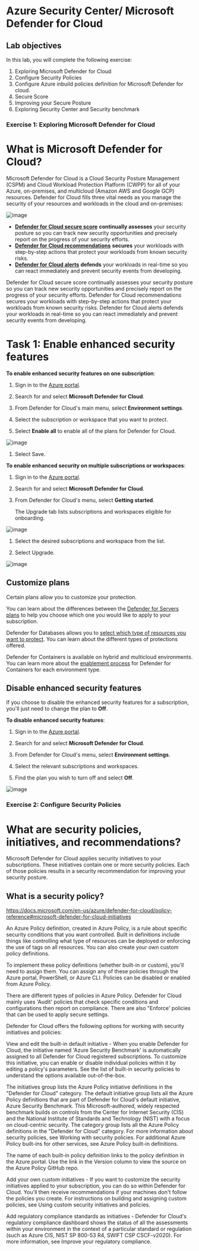 # Azure Security Center/ Microsoft Defender for Cloud
## Lab objectives
In this lab, you will complete the following exercise:

1. Exploring Microsoft Defender for Cloud 
2. Configure Security Policies 
3. Configure Azure inbuild policies definition for Microsoft Defender for cloud. 
4. Secure Score 
5. Improving your Secure Posture 
6. Exploring Security Center and Security benchmark 

### Exercise 1: Exploring Microsoft Defender for Cloud

# What is Microsoft Defender for Cloud?

Microsoft Defender for Cloud is a Cloud Security Posture Management (CSPM) and Cloud Workload Protection Platform (CWPP) for all of your Azure, on-premises, and multicloud (Amazon AWS and Google GCP) resources. Defender for Cloud fills three vital needs as you manage the security of your resources and workloads in the cloud and on-premises:

![image](https://user-images.githubusercontent.com/33771500/187170501-f78beb93-08d6-47f1-8fa7-bb8798b685a5.png)

- [**Defender for Cloud secure score**](secure-score-security-controls.md) **continually assesses** your security posture so you can track new security opportunities and precisely report on the progress of your security efforts.
- [**Defender for Cloud recommendations**](security-policy-concept.md) **secures** your workloads with step-by-step actions that protect your workloads from known security risks.
- [**Defender for Cloud alerts**](alerts-overview.md) **defends** your workloads in real-time so you can react immediately and prevent security events from developing.

Defender for Cloud secure score continually assesses your security posture so you can track new security opportunities and precisely report on the progress of your security efforts.
Defender for Cloud recommendations secures your workloads with step-by-step actions that protect your workloads from known security risks.
Defender for Cloud alerts defends your workloads in real-time so you can react immediately and prevent security events from developing.

# Task 1: Enable enhanced security features

**To enable enhanced security features on one subscription**:

1. Sign in to the [Azure portal](https://portal.azure.com).

1. Search for and select **Microsoft Defender for Cloud**.

1. From Defender for Cloud's main menu, select **Environment settings**.
    
1. Select the subscription or workspace that you want to protect.
    
1. Select **Enable all** to enable all of the plans for Defender for Cloud.

![image](https://user-images.githubusercontent.com/33771500/187176353-ad30eda1-d7bd-4616-a26f-7a1f1c1138ef.png)

1. Select Save.

**To enable enhanced security on multiple subscriptions or workspaces**:

1. Sign in to the [Azure portal](https://portal.azure.com).

1. Search for and select **Microsoft Defender for Cloud**.

1. From Defender for Cloud's menu, select **Getting started**.

    The Upgrade tab lists subscriptions and workspaces eligible for onboarding.

![image](https://user-images.githubusercontent.com/33771500/187176984-263f9f80-4e10-455b-b147-2e39f1e62551.png)

1. Select the desired subscriptions and workspace from the list.

1. Select Upgrade.

![image](https://user-images.githubusercontent.com/33771500/187177219-94434f88-95aa-4907-b289-d17872707b72.png)

## Customize plans

Certain plans allow you to customize your protection.

You can learn about the differences between the [Defender for Servers plans](defender-for-servers-introduction.md#defender-for-servers-plans) to help you choose which one you would like to apply to your subscription.

Defender for Databases allows you to [select which type of resources you want to protect](quickstart-enable-database-protections.md). You can learn about the different types of protections offered.

Defender for Containers is available on hybrid and multicloud environments. You can learn more about the [enablement process](defender-for-containers-enable.md) for Defender for Containers for each environment type.

## Disable enhanced security features

If you choose to disable the enhanced security features for a subscription, you'll just need to change the plan to **Off**.
 
**To disable enhanced security features**:

1. Sign in to the [Azure portal](https://portal.azure.com).

1. Search for and select **Microsoft Defender for Cloud**.

1. From Defender for Cloud's menu, select **Environment settings**.

1. Select the relevant subscriptions and workspaces.

1. Find the plan you wish to turn off and select **Off**.

![image](https://user-images.githubusercontent.com/33771500/187178351-ec9fa146-c368-4d3b-9b3d-bda09f773703.png)


### Exercise 2: Configure Security Policies

# What are security policies, initiatives, and recommendations?

Microsoft Defender for Cloud applies security initiatives to your subscriptions. These initiatives contain one or more security policies. Each of those policies results in a security recommendation for improving your security posture.
## What is a security policy?
https://docs.microsoft.com/en-us/azure/defender-for-cloud/policy-reference#microsoft-defender-for-cloud-initiatives

An Azure Policy definition, created in Azure Policy, is a rule about specific security conditions that you want controlled. Built in definitions include things like controlling what type of resources can be deployed or enforcing the use of tags on all resources. You can also create your own custom policy definitions.

To implement these policy definitions (whether built-in or custom), you'll need to assign them. You can assign any of these policies through the Azure portal, PowerShell, or Azure CLI. Policies can be disabled or enabled from Azure Policy.

There are different types of policies in Azure Policy. Defender for Cloud mainly uses 'Audit' policies that check specific conditions and configurations then report on compliance. There are also "Enforce' policies that can be used to apply secure settings.

Defender for Cloud offers the following options for working with security initiatives and policies:

View and edit the built-in default initiative - When you enable Defender for Cloud, the initiative named 'Azure Security Benchmark' is automatically assigned to all Defender for Cloud registered subscriptions. To customize this initiative, you can enable or disable individual policies within it by editing a policy's parameters. See the list of built-in security policies to understand the options available out-of-the-box.

The initiatives group lists the Azure Policy initiative definitions in the "Defender for Cloud" category.
The default initiative group lists all the Azure Policy definitions that are part of Defender for Cloud's default initiative, Azure Security Benchmark. This Microsoft-authored, widely respected benchmark builds on controls from the Center for Internet Security (CIS) and the National Institute of Standards and Technology (NIST) with a focus on cloud-centric security.
The category group lists all the Azure Policy definitions in the "Defender for Cloud" category.
For more information about security policies, see Working with security policies. For additional Azure Policy built-ins for other services, see Azure Policy built-in definitions.

The name of each built-in policy definition links to the policy definition in the Azure portal. Use the link in the Version column to view the source on the Azure Policy GitHub repo.

Add your own custom initiatives - If you want to customize the security initiatives applied to your subscription, you can do so within Defender for Cloud. You'll then receive recommendations if your machines don't follow the policies you create. For instructions on building and assigning custom policies, see Using custom security initiatives and policies.

Add regulatory compliance standards as initiatives - Defender for Cloud's regulatory compliance dashboard shows the status of all the assessments within your environment in the context of a particular standard or regulation (such as Azure CIS, NIST SP 800-53 R4, SWIFT CSP CSCF-v2020). For more information, see Improve your regulatory compliance.
